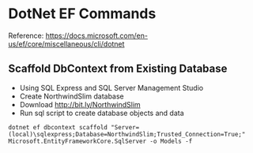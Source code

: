 # DotNet EF Commands

Reference: https://docs.microsoft.com/en-us/ef/core/miscellaneous/cli/dotnet

## Scaffold DbContext from Existing Database

- Using SQL Express and SQL Server Management Studio
- Create NorthwindSlim database
- Download http://bit.ly/NorthwindSlim
- Run sql script to create database objects and data

```
dotnet ef dbcontext scaffold "Server=(local)\sqlexpress;Database=NorthwindSlim;Trusted_Connection=True;" Microsoft.EntityFrameworkCore.SqlServer -o Models -f
```
